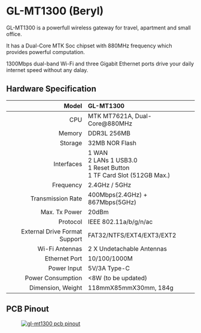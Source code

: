 # GL-MT1300 (Beryl)

GL-MT1300 is a powerfull wireless gateway for travel, apartment and small office. 

It has a Dual-Core MTK Soc chipset with 880MHz frequency which provides powerful computation. 

1300Mbps dual-band Wi-Fi and three Gigabit Ethernet ports drive your daily internet speed without any dalay. 

## Hardware Specification

|                         Model | GL-MT1300                                             |
| ----------------------------: | :---------------------------------------------------- |
|                           CPU | MTK MT7621A, Dual-Core@880MHz                         |
|                        Memory | DDR3L 256MB                                           |
|                       Storage | 32MB NOR Flash                                        |
|                    Interfaces | 1 WAN<br>2 LANs 1 USB3.0<br>1 Reset Button<br>1 TF Card Slot (512GB Max.)                |
|                     Frequency | 2.4GHz / 5GHz                                         |
|             Transmission Rate | 400Mbps(2.4GHz) + 867Mbps(5GHz)                       |
|                 Max. Tx Power | 20dBm                                                 |
|                      Protocol | IEEE 802.11a/b/g/n/ac                                 |
| External Drive Format Support | FAT32/NTFS/EXT4/EXT3/EXT2                             |
|               Wi-Fi  Antennas | 2 X Undetachable Antennas                             |
|                 Ethernet Port | 10/100/1000M                                          |
|                   Power Input | 5V/3A Type-C                                          |
|             Power Consumption | <8W   (to be updated)                                 |
|             Dimension, Weight | 118mmX85mmX30mm, 184g                                 |

## PCB Pinout

<div class="gl-lightbox" itemscope itemtype="http://schema.org/ImageGallery">
  <figure itemprop="associatedMedia" itemscope itemtype="http://schema.org/ImageObject">
    <a href="https://static.gl-inet.com/docs/en/3/setup/gl-mt1300/Pinout.jpg" itemprop="contentUrl" data-size="3167x2480">
      <img src="https://static.gl-inet.com/docs/en/3/setup/gl-mt1300/Pinout.jpg" itemprop="thumbnail" alt="gl-mt1300 pcb pinout" loading="lazy" />
    </a>
  </figure>
</div>
